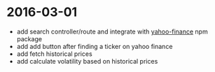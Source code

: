 # 2016-03-01
* add search controller/route and integrate with [yahoo-finance](https://www.npmjs.com/package/yahoo-finance) npm package
* add add button after finding a ticker on yahoo finance
* add fetch historical prices
* add calculate volatility based on historical prices
